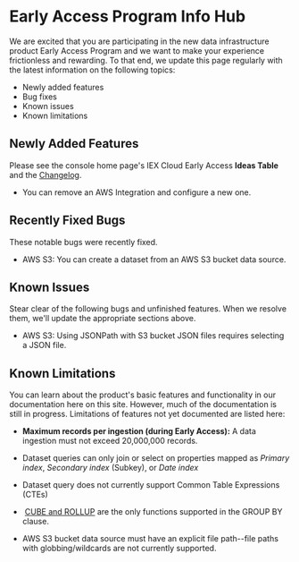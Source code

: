 # Early Access Program Info Hub

We are excited that you are participating in the new data infrastructure product Early Access Program and we want to make your experience frictionless and rewarding. To that end, we update this page regularly with the latest information on the following topics:

- Newly added features
- Bug fixes
- Known issues
- Known limitations

## Newly Added Features

Please see the console home page's IEX Cloud Early Access **Ideas Table** and the [Changelog](https://github.com/iexcloud/docs/blob/main/source/reference/changelog.md).

- You can remove an AWS Integration and configure a new one.

## Recently Fixed Bugs

These notable bugs were recently fixed. 

- AWS S3: You can create a dataset from an AWS S3 bucket data source.

## Known Issues

Stear clear of the following bugs and unfinished features. When we resolve them, we'll update the appropriate sections above.

- AWS S3: Using JSONPath with S3 bucket JSON files requires selecting a JSON file.

## Known Limitations

You can learn about the product's basic features and functionality in our documentation here on this site. However, much of the documentation is still in progress. Limitations of features not yet documented are listed here:

- **Maximum records per ingestion (during Early Access):** A data ingestion must not exceed 20,000,000 records.

- Dataset queries can only join or select on properties mapped as *Primary index*, *Secondary index* (Subkey), or *Date index*

- Dataset query does not currently support Common Table Expressions (CTEs)

-  [CUBE and ROLLUP](https://docs.singlestore.com/db/v7.8/en/reference/sql-reference/data-manipulation-language-dml/cube-and-rollup.html) are the only functions supported in the GROUP BY clause. 

- AWS S3 bucket data source must have an explicit file path--file paths with globbing/wildcards are not currently supported.
